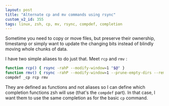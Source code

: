 ```yaml
---
layout: post
title: "Alternate cp and mv commands using rsync"
custom_v2_id: 355
tags: linux, zsh, cp, mv, rsync, compdef, completion
---
```


Sometime you need to copy or move files, but preserve their ownership,
timestamp or simply want to update the changing bits instead of blindly moving
whole chunks of data.

I have two simple aliases to do just that. Meet `rcp` and `rmv` :


```sh
function rcp() { rsync -rahP --modify-window=1 "$@" }
function rmv() { rsync -rahP --modify-window=1 --prune-empty-dirs --remove-sent-files "$@" }
compdef _cp rcp rmv 
```

They are defined as functions and not aliases so I can define which completion
functions zsh will use (that's the `compdef` part). In that case, I want them
to use the same completion as for the basic `cp` command.
